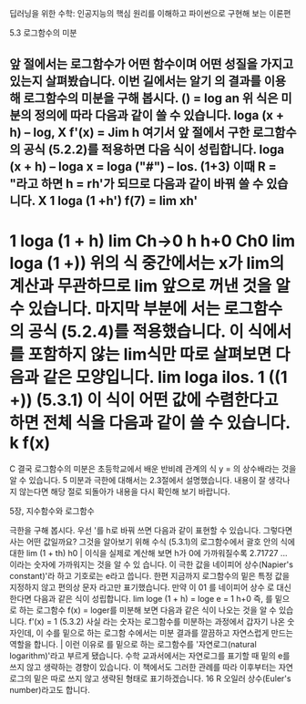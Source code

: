 딥러닝을 위한 수학: 인공지능의 핵심 원리를 이해하고 파이썬으로 구현해 보는
이론편

5.3 로그함수의 미분

앞 절에서는 로그함수가 어떤 함수이며 어떤 성질을 가지고 있는지 살펴봤습니다. 이번 길에서는 알기
의 결과를 이용해 로그함수의 미분을 구해 봅시다.
() = log an
위 식은 미분의 정의에 따라 다음과 같이 쓸 수 있습니다.
loga (x + h) – log, X
f'(x) = Jim
h
여기서 앞 절에서 구한 로그함수의 공식 (5.2.2)를 적용하면 다음 식이 성립합니다.
loga (x + h) – loga x = loga
("#") – los. (1+3)
이때 R = "라고 하면 h = rh'가 되므로 다음과 같이 바꿔 쓸 수 있습니다.
X
1
loga (1 +h')
f(7) = lim
xh'
-
1 loga (1 + h)
lim
Ch→0 h
h+0
Ch0
lim loga (1 +))
위의 식 중간에서는 x가 lim의 계산과 무관하므로 lim 앞으로 꺼낸 것을 알 수 있습니다. 마지막 부분에
서는 로그함수의 공식 (5.2.4)를 적용했습니다.
이 식에서 를 포함하지 않는 lim식만 따로 살펴보면 다음과 같은 모양입니다.
lim loga
ilos. 1
((1 +))
(5.3.1)
이 식이 어떤 값에 수렴한다고 하면 전체 식을 다음과 같이 쓸 수 있습니다.
k
f(x)
=
C
결국 로그함수의 미분은 초등학교에서 배운 반비례 관계의 식 y = 의 상수배라는 것을 알 수 있습니다.
5 미분과 극한에 대해서는 2.3절에서 설명했습니다. 내용이 잘 생각나지 않는다면 해당 절로 되돌아가 내용을 다시 확인해 보기 바랍니다.

5장, 지수함수와 로그함수

극한을 구해 봅시다. 우선 '를 h로 바꿔 쓰면 다음과 같이 표현할 수 있습니다.
그렇다면 사는 어떤 값일까요? 그것을 알아보기 위해 수식 (5.3.1)의 로그함수에서 괄호 안의 식에 대한
lim (1 + th)
h0
| 이식을 실제로 계산해 보면 h가 0에 가까워질수록 2.71727 ... 이라는 숫자에 가까워지는 것을 알 수 있
습니다. 이 극한 값을 네이피어 상수(Napier's constant)'라 하고 기호로는 e라고 씁니다.
한편 지금까지 로그함수의 밑은 특정 값을 지정하지 않고 편의상 문자 라고만 표기했습니다. 만약 이 01
를 네이피어 상수 로 대신한다면 다음과 같은 식이 성립합니다.
lim loge (1 + h) = loge e = 1
h+0
즉, 를 밑으로 하는 로그함수 f(x) = loger를 미분해 보면 다음과 같은 식이 나오는 것을 알 수 있습
니다.
f'(x) = 1
(5.3.2)
사실 라는 숫자는 로그함수를 미분하는 과정에서 갑자기 나온 숫자인데, 이 수를 밑으로 하는 로그함
수에서는 미분 결과를 깔끔하고 자연스럽게 만드는 역할을 합니다.
| 이런 이유로 를 밑으로 하는 로그함수를 '자연로그(natural logarithm)'라고 부르게 됐습니다.
수학 교과서에서는 자연로그를 표기할 때 밑의 e를 쓰지 않고 생략하는 경향이 있습니다. 이 책에서도
그러한 관례를 따라 이후부터는 자연로그의 밑은 따로 쓰지 않고 생략된 형태로 표기하겠습니다.
16 R 오일러 상수(Euler's number)라고도 합니다.
